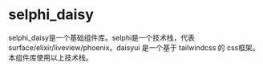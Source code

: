 # selphi_daisy
selphi_daisy是一个基础组件库。selphi是一个技术栈，代表surface/elixir/liveview/phoenix。daisyui 是一个基于 tailwindcss 的 css框架。本组件库使用以上技术栈。
